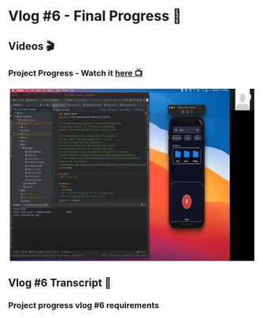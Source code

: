 # Vlog #6 - Final Progress :movie_camera:

## Videos :clapper:

### Project Progress - Watch it [here :tv:](https://www.youtube.com/watch?v=4BNwrW2FClQ&ab_channel=NotAToaster94)
[<img src="https://github.com/NotJustCode3/The_Complete_Recorder/blob/master/Miscellaneous/vlog6_thumbnail.png" width="500" height="350">](https://www.youtube.com/watch?v=4BNwrW2FClQ&ab_channel=NotAToaster94)


## Vlog #6 Transcript :scroll:

### Project progress vlog #6 requirements
